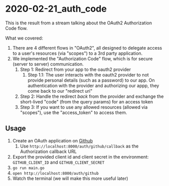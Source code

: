 # 2020-02-21_auth_code

This is the result from a stream talking about the OAuth2 Authorization Code flow.

What we covered:

1. There are 4 different flows in "OAuth2", all designed to delegate access to a user's resources (via "scopes") to a 3rd party application.
2. We implemented the "Authorization Code" flow, which is for secure (server to server) communication.
    1. Step 1: Redirect from your app to the oauth2 provider
        1. Step 1.1: The user interacts with the oauth2 provider to not provide personal details (such as a password) to our app. On authentication with the provider and authorizing our appp, they come back to our "redirect uri"
    2. Step 2: Handle the redirect _back_ from the provider and exchange the short-lived "code" (from the query params) for an access token
    3. Step 3: If you want to use any allowed resources (allowed via "scopes"), use the "access\_token" to access them.

## Usage

1. Create an OAuth application on [Github](https://github.com/settings/applications/new?oauth_application[callback_url]=http://localhost:8000/auth/github/callback&oauth_application[name]=alpinehq%20demo&oauth_application[url]=http://localhost:8000)
    1. Use `http://localhost:8000/auth/github/callback` as the Authorization callback URL
2. Export the provided client id and client secret in the environment: `GITHUB_CLIENT_ID` and `GITHUB_CLIENT_SECRET`
3. `go run main.go`
4. `open http://localhost:8000/auth/github`
5. Watch the terminal (we will make this more useful later)
